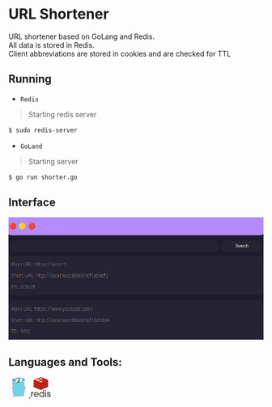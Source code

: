 # URL Shortener
URL shortener based on GoLang and Redis. <br>
All data is stored in Redis. <br>
Client abbreviations are stored in cookies and are checked for TTL

## Running
- ```Redis```
 > Starting redis server <br>
``` bash
$ sudo redis-server
```

- ```GoLand```
> Starting server
``` bash
$ go run shorter.go
```

## Interface
![Interface](./images/interface.png)

## Languages and Tools:
<p align="left"> <a href="https://golang.org" target="_blank" rel="noreferrer"> <img src="https://raw.githubusercontent.com/devicons/devicon/master/icons/go/go-original.svg" alt="go" width="40" height="40"/> </a> <a href="https://redis.io" target="_blank" rel="noreferrer"> <img src="https://raw.githubusercontent.com/devicons/devicon/master/icons/redis/redis-original-wordmark.svg" alt="redis" width="40" height="40"/> </a> </p>
